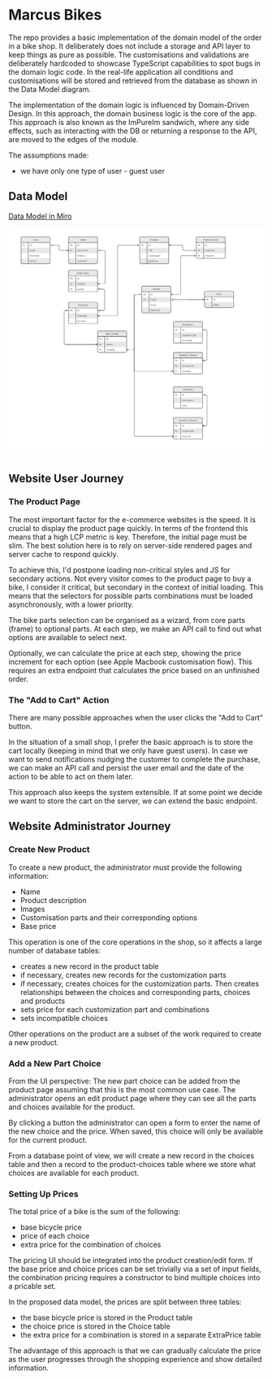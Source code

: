 # Marcus Bikes

The repo provides a basic implementation of the domain model of the order in a bike shop. It deliberately does not include a storage and API layer to keep things as pure as possible. The customisations and validations are deliberately hardcoded to showcase TypeScript capabilities to spot bugs in the domain logic code. In the real-life application all conditions and customisations will be stored and retrieved from the database as shown in the Data Model diagram.

The implementation of the domain logic is influenced by Domain-Driven Design. In this approach, the domain business logic is the core of the app. This approach is also known as the ImPureIm sandwich, where any side effects, such as interacting with the DB or returning a response to the API, are moved to the edges of the module.

The assumptions made:
- we have only one type of user - guest user

## Data Model

[Data Model in Miro](https://miro.com/app/board/uXjVK2tcVuc=/?share_link_id=448927819943)

![](./data-model.jpg)

## Website User Journey

### The Product Page

The most important factor for the e-commerce websites is the speed. It is crucial to display the product page quickly. In terms of the frontend this means that a high LCP metric is key. Therefore, the initial page must be slim. The best solution here is to rely on server-side rendered pages and server cache to respond quickly.

To achieve this, I'd postpone loading non-critical styles and JS for secondary actions. Not every visitor comes to the product page to buy a bike, I consider it critical, but secondary in the context of initial loading. This means that the selectors for possible parts combinations must be loaded asynchronously, with a lower priority.

The bike parts selection can be organised as a wizard, from core parts (frame) to optional parts. At each step, we make an API call to find out what options are available to select next.

Optionally, we can calculate the price at each step, showing the price increment for each option (see Apple Macbook customisation flow). This requires an extra endpoint that calculates the price based on an unfinished order.


### The "Add to Cart" Action

There are many possible approaches when the user clicks the "Add to Cart" button.

In the situation of a small shop, I prefer the basic approach is to store the cart locally (keeping in mind that we only have guest users). In case we want to send notifications nudging the customer to complete the purchase, we can make an API call and persist the user email and the date of the action to be able to act on them later.

This approach also keeps the system extensible. If at some point we decide we want to store the cart on the server, we can extend the basic endpoint.


## Website Administrator Journey

### Create New Product

To create a new product, the administrator must provide the following information:
- Name
- Product description
- Images
- Customisation parts and their corresponding options
- Base price

This operation is one of the core operations in the shop, so it affects a large number of database tables:
- creates a new record in the product table
- if necessary, creates new records for the customization parts
- if necessary, creates choices for the customization parts. Then creates relationships between the choices and corresponding parts, choices and products
- sets price for each customization part and combinations
- sets incompatible choices

Other operations on the product are a subset of the work required to create a new product.

### Add a New Part Choice

From the UI perspective: The new part choice can be added from the product page assuming that this is the most common use case. The administrator opens an edit product page where they can see all the parts and choices available for the product.

By clicking a button the administrator can open a form to enter the name of the new choice and the price. When saved, this choice will only be available for the current product.

From a database point of view, we will create a new record in the choices table and then a record to the product-choices table where we store what choices are available for each product.


### Setting Up Prices

The total price of a bike is the sum of the following:
- base bicycle price
- price of each choice
- extra price for the combination of choices

The pricing UI should be integrated into the product creation/edit form. If the base price and choice prices can be set trivially via a set of input fields, the combination pricing requires a constructor to bind multiple choices into a pricable set.

In the proposed data model, the prices are split between three tables:
- the base bicycle price is stored in the Product table
- the choice price is stored in the Choice table
- the extra price for a combination is stored in a separate ExtraPrice table

The advantage of this approach is that we can gradually calculate the price as the user progresses through the shopping experience and show detailed information.

